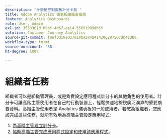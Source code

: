 ```yaml
---
description: '什麼是控制面板計分卡和 '
title: Adobe Analytics 儀表板組織者指南
feature: Analytics Dashboards
role: User, Admin
exl-id: 3538361d-68bf-4d67-ae14-55691909db6f
solution: Customer Journey Analytics
source-git-commit: faaf3d19ed37019ba284b41420628750cdb413b8
workflow-type: tm+mt
source-wordcount: '88'
ht-degree: 100%

---
```


# 組織者任務

組織者可以是組織管理員，或是負責設定應用程式計分卡的其他角色的使用者。計分卡可讓高階主管使用者在自己的行動裝置上，輕鬆快速地檢視廣泛演算的重要摘要資料。高階主管使用者是 Analytics 儀表板的一般使用者。若您為組織者，您應該完成這些任務，就能有效地為高階主管設定應用程式:

1. [為高階主管建立計分卡](/help/mobile-app/create-scorecard.md)。
1. [協助高階主管完成應用程式設定和使用該應用程式](/help/mobile-app/set-up-execs.md)。
